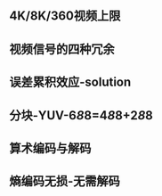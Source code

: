 ## 4K/8K/360视频上限
## 视频信号的四种冗余
## 误差累积效应-solution
## 分块-YUV-6*8*8=4*8*8+2*8*8
## 算术编码与解码
## 熵编码无损-无需解码
